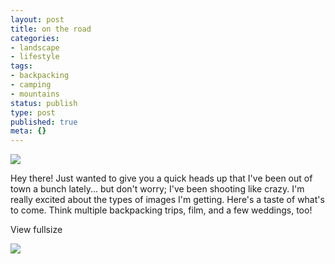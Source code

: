 ```yaml
---
layout: post
title: on the road
categories:
- landscape
- lifestyle
tags:
- backpacking
- camping
- mountains
status: publish
type: post
published: true
meta: {}
---
```


![](/squarespace_images/content_v1_50dcc98be4b0c2f49762636c_1408078734298-YO9S71HEWJIGHD431G69_image-asset.jpeg_)
  






Hey there! Just wanted to give you a quick heads up that I've been out of town a bunch lately... but don't worry; I've been shooting like crazy. I'm really excited about the types of images I'm getting. Here's a taste of what's to come. Think multiple backpacking trips, film, and a few weddings, too!
































































 

  
  
    
View fullsize
              
          
![](/squarespace_images/content_v1_50dcc98be4b0c2f49762636c_1408078648131-O6SHV5L2ZK9D28R3FLF3_image-asset.jpeg_)
